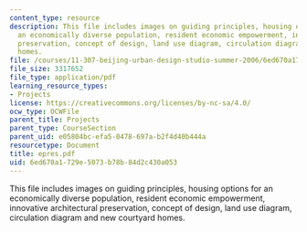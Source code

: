 ```yaml
---
content_type: resource
description: This file includes images on guiding principles, housing options for
  an economically diverse population, resident economic empowerment, innovative architectural
  preservation, concept of design, land use diagram, circulation diagram and new courtyard
  homes.
file: /courses/11-307-beijing-urban-design-studio-summer-2006/6ed670a1729e5073b78b84d2c430a053_epres.pdf
file_size: 3317652
file_type: application/pdf
learning_resource_types:
- Projects
license: https://creativecommons.org/licenses/by-nc-sa/4.0/
ocw_type: OCWFile
parent_title: Projects
parent_type: CourseSection
parent_uid: e05804bc-efa5-0478-697a-b2f4d40b444a
resourcetype: Document
title: epres.pdf
uid: 6ed670a1-729e-5073-b78b-84d2c430a053
---
```

This file includes images on guiding principles, housing options for an economically diverse population, resident economic empowerment, innovative architectural preservation, concept of design, land use diagram, circulation diagram and new courtyard homes.